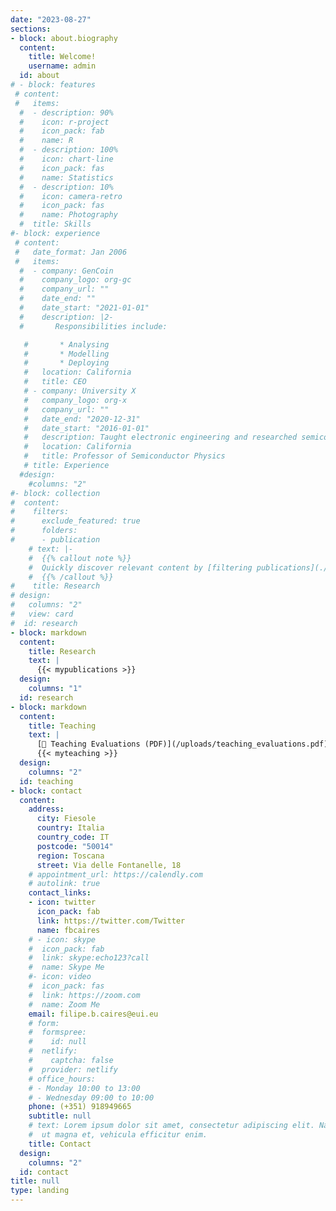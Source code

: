 ```yaml
---
date: "2023-08-27"
sections:
- block: about.biography
  content:
    title: Welcome!
    username: admin
  id: about
# - block: features
 # content:
 #   items:
  #  - description: 90%
  #    icon: r-project
  #    icon_pack: fab
  #    name: R
  #  - description: 100%
  #    icon: chart-line
  #    icon_pack: fas
  #    name: Statistics
  #  - description: 10%
  #    icon: camera-retro
  #    icon_pack: fas
  #    name: Photography
  #  title: Skills
#- block: experience
 # content:
 #   date_format: Jan 2006
 #   items:
  #  - company: GenCoin
  #    company_logo: org-gc
  #    company_url: ""
  #    date_end: ""
  #    date_start: "2021-01-01"
  #    description: |2-
  #       Responsibilities include:

   #       * Analysing
   #       * Modelling
   #       * Deploying
   #   location: California
   #   title: CEO
   # - company: University X
   #   company_logo: org-x
   #   company_url: ""
   #   date_end: "2020-12-31"
   #   date_start: "2016-01-01"
   #   description: Taught electronic engineering and researched semiconductor physics.
   #   location: California
   #   title: Professor of Semiconductor Physics
   # title: Experience
  #design:
    #columns: "2"
#- block: collection
#  content:
#    filters:
#      exclude_featured: true
#      folders:
#      - publication
    # text: |-
    #  {{% callout note %}}
    #  Quickly discover relevant content by [filtering publications](./publication/).
    #  {{% /callout %}}
#    title: Research
# design:
#   columns: "2"
#   view: card
#  id: research
- block: markdown
  content:
    title: Research
    text: |
      {{< mypublications >}}
  design:
    columns: "1"
  id: research
- block: markdown
  content:
    title: Teaching
    text: |
      [📄 Teaching Evaluations (PDF)](/uploads/teaching_evaluations.pdf)
      {{< myteaching >}}
  design:
    columns: "2"
  id: teaching
- block: contact
  content:
    address:
      city: Fiesole
      country: Italia
      country_code: IT
      postcode: "50014"
      region: Toscana
      street: Via delle Fontanelle, 18
    # appointment_url: https://calendly.com
    # autolink: true
    contact_links:
    - icon: twitter
      icon_pack: fab
      link: https://twitter.com/Twitter
      name: fbcaires
    # - icon: skype
    #  icon_pack: fab
    #  link: skype:echo123?call
    #  name: Skype Me
    #- icon: video
    #  icon_pack: fas
    #  link: https://zoom.com
    #  name: Zoom Me
    email: filipe.b.caires@eui.eu
    # form:
    #  formspree:
    #    id: null
    #  netlify:
    #    captcha: false
    #  provider: netlify
    # office_hours:
    # - Monday 10:00 to 13:00
    # - Wednesday 09:00 to 10:00
    phone: (+351) 918949665 
    subtitle: null
    # text: Lorem ipsum dolor sit amet, consectetur adipiscing elit. Nam mi diam, venenatis
    #  ut magna et, vehicula efficitur enim.
    title: Contact
  design:
    columns: "2"
  id: contact
title: null
type: landing
---
```

